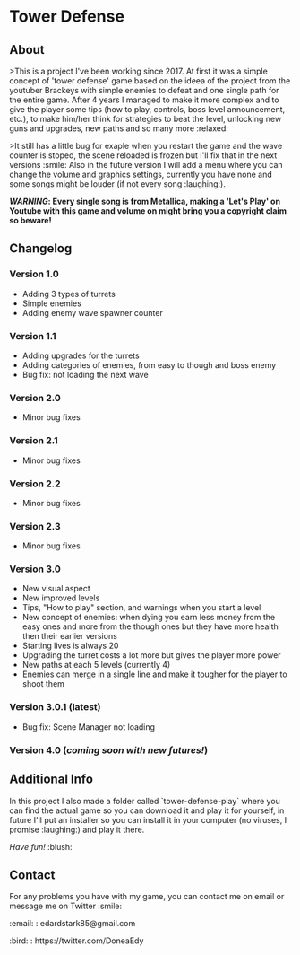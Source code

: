# Tower Defense

## About

<p>>This is a project I've been working since 2017. At first it was a simple concept of 'tower defense' game based on the ideea of the project from the youtuber Brackeys with simple enemies to defeat and one single path for the entire game. 
After 4 years I managed to make it more complex and to give the player some tips (how to play, controls, boss level announcement, etc.), to make him/her think for strategies to beat the level, 
unlocking new guns and upgrades, new paths and so many more :relaxed: </p>

<p>>It still has a little bug for exaple when you restart the game and the wave counter is stoped, the scene reloaded is frozen but I'll fix that in the next versions :smile:
Also in the future version I will add a menu where you can change the volume and graphics settings, currently you have none and some songs might be louder (if not every song :laughing:).</p>

<p><b><i>WARNING</i>: Every single song is from Metallica, making a 'Let's Play' on Youtube with this game and volume on might bring you a copyright claim so beware! </b></p>

## Changelog

### Version 1.0
<ul>
  <li>Adding 3 types of turrets
  <li>Simple enemies
  <li>Adding enemy wave spawner counter
</ul>

### Version 1.1
<ul>
  <li>Adding upgrades for the turrets
  <li>Adding categories of enemies, from easy to though and boss enemy
  <li>Bug fix: not loading the next wave
</ul>

### Version 2.0
<ul>
  <li>Minor bug fixes
</ul>

### Version 2.1
<ul>
  <li>Minor bug fixes
</ul>

### Version 2.2
<ul>
  <li>Minor bug fixes
</ul>

### Version 2.3
<ul>
  <li>Minor bug fixes
</ul>

### Version 3.0
<ul>
  <li>New visual aspect
  <li>New improved levels
  <li>Tips, "How to play" section, and warnings when you start a level
  <li>New concept of enemies: when dying you earn less money from the easy ones and more from the though ones but they have more health then their earlier versions
  <li>Starting lives is always 20
  <li>Upgrading the turret costs a lot more but gives the player more power
  <li>New paths at each 5 levels (currently 4)
  <li>Enemies can merge in a single line and make it tougher for the player to shoot them
</ul>

### Version 3.0.1 (<b>latest</b>)
<ul>
  <li>Bug fix: Scene Manager not loading
</ul>

### Version 4.0 (<b><i>coming soon with new futures!</i></b>)

## Additional Info

<p>In this project I also made a folder called `tower-defense-play` where you can find the actual game so you can download it and play it for yourself, in future I'll put an
installer so you can install it in your computer (no viruses, I promise :laughing:) and play it there.</p>

<p><i>Have fun!</i> :blush:</p>

## Contact 

<p>For any problems you have with my game, you can contact me on email or message me on Twitter :smile: </p>
<p>:email: : edardstark85@gmail.com</p>
<p>:bird: : https://twitter.com/DoneaEdy</p>
